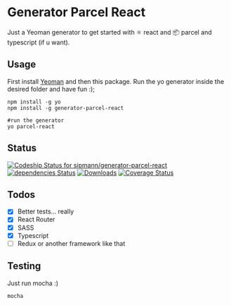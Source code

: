 # Generator Parcel React

Just a Yeoman generator to get started with ⚛️ react and 📦 parcel and typescript (if u want).


## Usage

First install [Yeoman](http://yeoman.io/) and then this package. Run the yo generator inside the desired folder and have fun :);

```shell
npm install -g yo
npm install -g generator-parcel-react

#run the generator
yo parcel-react 
```

## Status

[ ![Codeship Status for sipmann/generator-parcel-react](https://app.codeship.com/projects/03a4a380-082e-0136-cdbf-02887c9dcadb/status?branch=master)](https://app.codeship.com/projects/281130) [![dependencies Status](https://david-dm.org/sipmann/generator-parcel-react/status.svg)](https://david-dm.org/sipmann/generator-parcel-react)
[![Downloads](https://img.shields.io/npm/dm/generator-parcel-react.svg?style=flat)](https://www.npmjs.com/package/generator-parcel-react)
[![Coverage Status](https://coveralls.io/repos/github/sipmann/generator-parcel-react/badge.svg?branch=master)](https://coveralls.io/github/sipmann/generator-parcel-react?branch=master)

## Todos
- [x] Better tests... really
- [x] React Router
- [x] SASS
- [x] Typescript
- [ ] Redux or another framework like that

## Testing

Just run mocha :)

```shell
mocha
```
